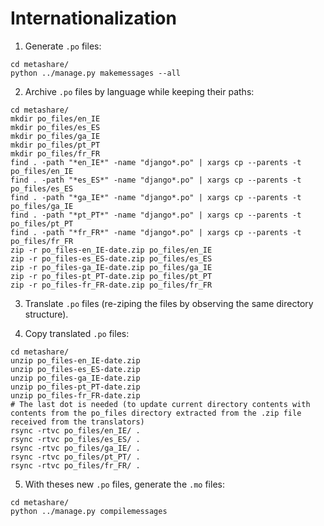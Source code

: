 # Internationalization

1. Generate `.po` files:
```
cd metashare/
python ../manage.py makemessages --all
```

2. Archive `.po` files by language while keeping their paths:
```
cd metashare/
mkdir po_files/en_IE
mkdir po_files/es_ES
mkdir po_files/ga_IE
mkdir po_files/pt_PT
mkdir po_files/fr_FR
find . -path "*en_IE*" -name "django*.po" | xargs cp --parents -t po_files/en_IE
find . -path "*es_ES*" -name "django*.po" | xargs cp --parents -t po_files/es_ES
find . -path "*ga_IE*" -name "django*.po" | xargs cp --parents -t po_files/ga_IE
find . -path "*pt_PT*" -name "django*.po" | xargs cp --parents -t po_files/pt_PT
find . -path "*fr_FR*" -name "django*.po" | xargs cp --parents -t po_files/fr_FR
zip -r po_files-en_IE-date.zip po_files/en_IE
zip -r po_files-es_ES-date.zip po_files/es_ES
zip -r po_files-ga_IE-date.zip po_files/ga_IE
zip -r po_files-pt_PT-date.zip po_files/pt_PT
zip -r po_files-fr_FR-date.zip po_files/fr_FR
```

3. Translate `.po` files (re-ziping the files by observing the same directory structure).

4. Copy translated `.po` files:
```
cd metashare/
unzip po_files-en_IE-date.zip
unzip po_files-es_ES-date.zip
unzip po_files-ga_IE-date.zip
unzip po_files-pt_PT-date.zip
unzip po_files-fr_FR-date.zip
# The last dot is needed (to update current directory contents with contents from the po_files directory extracted from the .zip file received from the translators)
rsync -rtvc po_files/en_IE/ .
rsync -rtvc po_files/es_ES/ .
rsync -rtvc po_files/ga_IE/ .
rsync -rtvc po_files/pt_PT/ .
rsync -rtvc po_files/fr_FR/ .
```

5. With theses new `.po` files, generate the `.mo` files:
```
cd metashare/
python ../manage.py compilemessages
```
